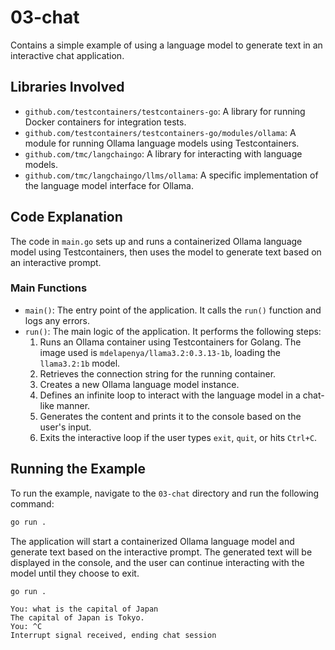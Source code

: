 # 03-chat

Contains a simple example of using a language model to generate text in an interactive chat application.

## Libraries Involved

- `github.com/testcontainers/testcontainers-go`: A library for running Docker containers for integration tests.
- `github.com/testcontainers/testcontainers-go/modules/ollama`: A module for running Ollama language models using Testcontainers.
- `github.com/tmc/langchaingo`: A library for interacting with language models.
- `github.com/tmc/langchaingo/llms/ollama`: A specific implementation of the language model interface for Ollama.

## Code Explanation

The code in `main.go` sets up and runs a containerized Ollama language model using Testcontainers, then uses the model to generate text based on an interactive prompt.

### Main Functions

- `main()`: The entry point of the application. It calls the `run()` function and logs any errors.
- `run()`: The main logic of the application. It performs the following steps:
  1. Runs an Ollama container using Testcontainers for Golang. The image used is `mdelapenya/llama3.2:0.3.13-1b`, loading the `llama3.2:1b` model.
  2. Retrieves the connection string for the running container.
  3. Creates a new Ollama language model instance.
  4. Defines an infinite loop to interact with the language model in a chat-like manner.
  5. Generates the content and prints it to the console based on the user's input.
  6. Exits the interactive loop if the user types `exit`, `quit`, or hits `Ctrl+C`.

## Running the Example

To run the example, navigate to the `03-chat` directory and run the following command:

```sh
go run .
```

The application will start a containerized Ollama language model and generate text based on the interactive prompt.
The generated text will be displayed in the console, and the user can continue interacting with the model until they choose to exit.

```shell
go run .

You: what is the capital of Japan
The capital of Japan is Tokyo.
You: ^C
Interrupt signal received, ending chat session
```
